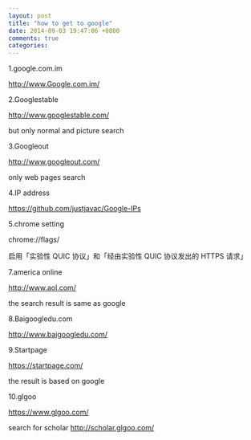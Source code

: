 ```yaml
---
layout: post
title: "how to get to google"
date: 2014-09-03 19:47:06 +0800
comments: true
categories: 
---
```


1.google.com.im

http://www.Google.com.im/ 

2.Googlestable

http://www.googlestable.com/

but only normal and picture search

3.Googleout

http://www.googleout.com/

only web pages search

4.IP address 

https://github.com/justjavac/Google-IPs

5.chrome setting

chrome://flags/

启用「实验性 QUIC 协议」和「经由实验性 QUIC 协议发出的 HTTPS 请求」

7.america online

http://www.aol.com/

the search result is same as google

8.Baigoogledu.com

http://www.baigoogledu.com/

9.Startpage

https://startpage.com/

the result is based on google

10.glgoo

https://www.glgoo.com/

search for scholar http://scholar.glgoo.com/

